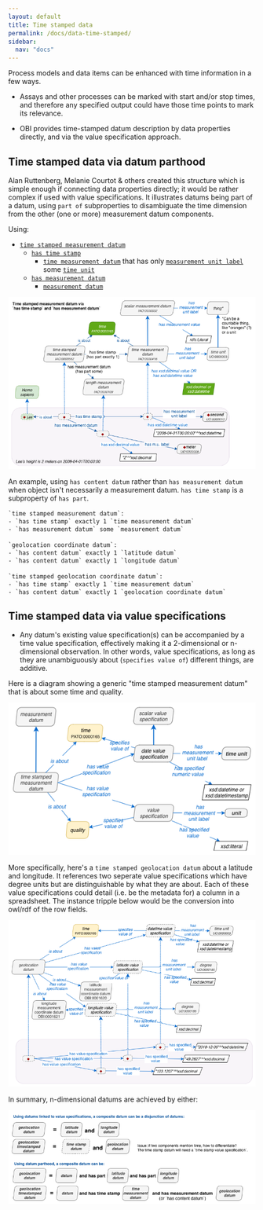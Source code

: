 ```yaml
---
layout: default
title: Time stamped data
permalink: /docs/data-time-stamped/
sidebar:
  nav: "docs"
---
```


Process models and data items can be enhanced with time information in a few ways.   

- Assays and other processes can be marked with start and/or stop times, and therefore any specified output could have those time points to mark its relevance.
 
- OBI provides time-stamped datum description by data properties directly, and via the value specification approach.

## Time stamped data via datum parthood

Alan Ruttenberg, Melanie Courtot & others created this structure which is simple enough if connecting data properties directly; it would be rather complex if used with value specifications. It illustrates datums being part of a datum, using `part of` subproperties to disambiguate the time dimension from the other (one or more) measurement datum components.

Using:

- [`time stamped measurement datum`](http://purl.obolibrary.org/obo/IAO_0000582)
  - [`has time stamp`](http://purl.obolibrary.org/obo/IAO_0000416)
    - [`time measurement datum`](http://purl.obolibrary.org/obo/IAO_0000416) that has only [`measurement unit label`](http://purl.obolibrary.org/obo/IAO_0000039) some [`time unit`]()
  - [`has measurement datum`](http://purl.obolibrary.org/obo/IAO_0000583) 
    - [`measurement datum`](http://purl.obolibrary.org/obo/IAO_0000109) 

 
<img src="/assets/images/docs/data_timestamp_length.png">

An example, using `has content datum` rather than `has measurement datum` when object isn't necessarily a measurement datum. `has time stamp` is a subproperty of `has part`.

    `time stamped measurement datum`:
    - `has time stamp` exactly 1 `time measurement datum` 
    - `has measurement datum` some `measurement datum`

    `geolocation coordinate datum`:
    - `has content datum` exactly 1 `latitude datum` 
    - `has content datum` exactly 1 `longitude datum`

    `time stamped geolocation coordinate datum`:
    - `has time stamp` exactly 1 `time measurement datum` 
    - `has content datum` exactly 1 `geolocation coordinate datum`


## Time stamped data via value specifications

- Any datum's existing value specification(s) can be accompanied by a time value specification, effectively making it a 2-dimensional or n-dimensional observation. In other words, value specifications, as long as they are unambiguously about (`specifies value of`) different things, are additive. 

Here is a diagram showing a generic "time stamped measurement datum" that is about some time and quality.

<img src="/assets/images/docs/data_timestamp_datum_2.png">

More specifically, here's a `time stamped geolocation datum` about a latitude and longitude. It references two seperate value specifications which have degree units but are distinguishable by what they are about. Each of these value specifications could detail (i.e. be the metadata for) a column in a spreadsheet. The instance tripple below would be the conversion into owl/rdf of the row fields.

<img src="/assets/images/docs/data_timestamped_geolocation_3.png">

In summary, n-dimensional datums are achieved by either:

<img src="/assets/images/docs/data_timestamp_datum_conjunction.png">


